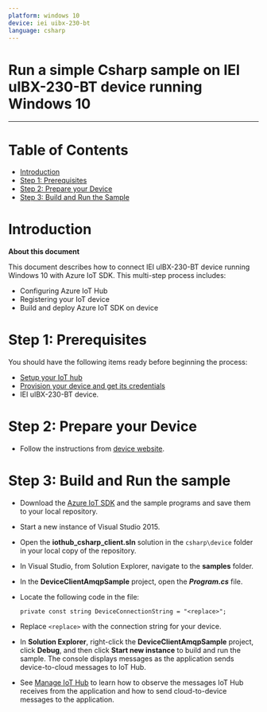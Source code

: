 ```yaml
---
platform: windows 10
device: iei uibx-230-bt
language: csharp
---
```


Run a simple Csharp sample on IEI uIBX-230-BT device running Windows 10
===
---

# Table of Contents

-   [Introduction](#Introduction)
-   [Step 1: Prerequisites](#Prerequisites)
-   [Step 2: Prepare your Device](#PrepareDevice)
-   [Step 3: Build and Run the Sample](#Build)

<a name="Introduction"></a>
# Introduction

**About this document**

This document describes how to connect IEI uIBX-230-BT device running Windows 10 with Azure IoT SDK. This multi-step process includes:
-   Configuring Azure IoT Hub
-   Registering your IoT device
-   Build and deploy Azure IoT SDK on device

<a name="Prerequisites"></a>
# Step 1: Prerequisites

You should have the following items ready before beginning the process:

-   [Setup your IoT hub][lnk-setup-iot-hub]
-   [Provision your device and get its credentials][lnk-manage-iot-hub]
-   IEI uIBX-230-BT device.

<a name="PrepareDevice"></a>
# Step 2: Prepare your Device

-   Follow the instructions from [device website](http://www.ieiworld.com/product_groups/industrial/content.aspx?keyword=uIBX-230-BT&gid=09049552811981014603&cid=0D182494345754583862&id=0E317335590193360443#.VwZPZqR96t8).

<a name="Build"></a>
# Step 3: Build and Run the sample

-   Download the [Azure IoT SDK](https://github.com/Azure/azure-iot-sdk-csharp) and the sample programs and save them to your local repository.
-   Start a new instance of Visual Studio 2015.
-   Open the **iothub_csharp_client.sln** solution in the `csharp\device` folder in your local copy of the repository.
-   In Visual Studio, from Solution Explorer, navigate to the **samples** folder.
-   In the **DeviceClientAmqpSample** project, open the ***Program.cs*** file.
-   Locate the following code in the file:

        private const string DeviceConnectionString = "<replace>";
        
-   Replace `<replace>` with the connection string for your device.
-   In **Solution Explorer**, right-click the **DeviceClientAmqpSample** project, click **Debug**, and then click **Start new instance** to build and run the sample. The console displays messages as the application sends device-to-cloud messages to IoT Hub.
-   See [Manage IoT Hub][lnk-manage-iot-hub] to learn how to observe the messages IoT Hub receives from the application and how to send cloud-to-device messages to the application.

[lnk-setup-iot-hub]: ../setup_iothub.md
[lnk-manage-iot-hub]: ../manage_iot_hub.md

